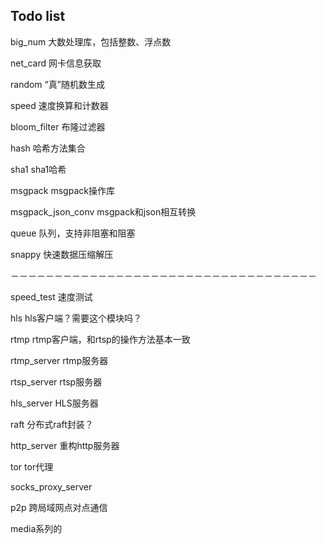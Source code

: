## Todo list

big_num 大数处理库，包括整数、浮点数

net_card 网卡信息获取

random “真”随机数生成

speed 速度换算和计数器

bloom_filter 布隆过滤器

hash 哈希方法集合

sha1 sha1哈希

msgpack msgpack操作库

msgpack_json_conv msgpack和json相互转换

queue 队列，支持非阻塞和阻塞

snappy 快速数据压缩解压

－－－－－－－－－－－－－－－－－－－－－－－－－－－－－－－－－－－

speed_test 速度测试

hls hls客户端？需要这个模块吗？

rtmp rtmp客户端，和rtsp的操作方法基本一致

rtmp_server rtmp服务器

rtsp_server rtsp服务器

hls_server HLS服务器

raft 分布式raft封装？

http_server 重构http服务器

tor tor代理

socks_proxy_server

p2p 跨局域网点对点通信

media系列的